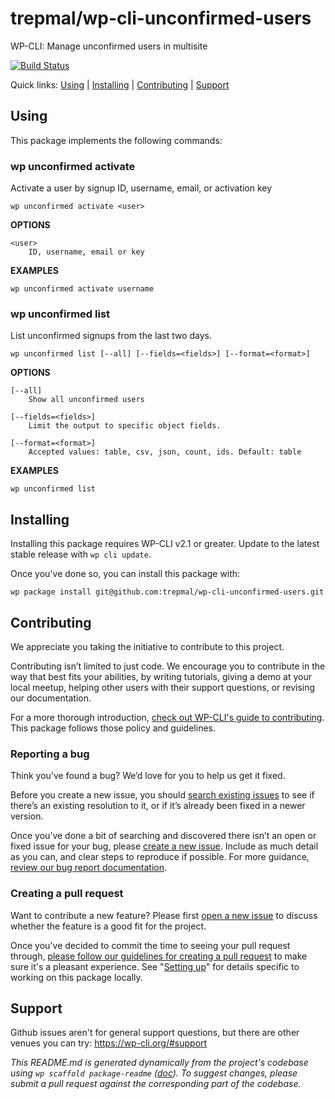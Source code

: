 trepmal/wp-cli-unconfirmed-users
================================

WP-CLI: Manage unconfirmed users in multisite

[![Build Status](https://travis-ci.org/trepmal/wp-cli-unconfirmed-users.svg?branch=master)](https://travis-ci.org/trepmal/wp-cli-unconfirmed-users)

Quick links: [Using](#using) | [Installing](#installing) | [Contributing](#contributing) | [Support](#support)

## Using

This package implements the following commands:

### wp unconfirmed activate

Activate a user by signup ID, username, email, or activation key

~~~
wp unconfirmed activate <user>
~~~

**OPTIONS**

	<user>
		ID, username, email or key

**EXAMPLES**

    wp unconfirmed activate username



### wp unconfirmed list

List unconfirmed signups from the last two days.

~~~
wp unconfirmed list [--all] [--fields=<fields>] [--format=<format>]
~~~

**OPTIONS**

	[--all]
		Show all unconfirmed users

	[--fields=<fields>]
		Limit the output to specific object fields.

	[--format=<format>]
		Accepted values: table, csv, json, count, ids. Default: table

**EXAMPLES**

    wp unconfirmed list

## Installing

Installing this package requires WP-CLI v2.1 or greater. Update to the latest stable release with `wp cli update`.

Once you've done so, you can install this package with:

    wp package install git@github.com:trepmal/wp-cli-unconfirmed-users.git

## Contributing

We appreciate you taking the initiative to contribute to this project.

Contributing isn’t limited to just code. We encourage you to contribute in the way that best fits your abilities, by writing tutorials, giving a demo at your local meetup, helping other users with their support questions, or revising our documentation.

For a more thorough introduction, [check out WP-CLI's guide to contributing](https://make.wordpress.org/cli/handbook/contributing/). This package follows those policy and guidelines.

### Reporting a bug

Think you’ve found a bug? We’d love for you to help us get it fixed.

Before you create a new issue, you should [search existing issues](https://github.com/trepmal/wp-cli-unconfirmed-users/issues?q=label%3Abug%20) to see if there’s an existing resolution to it, or if it’s already been fixed in a newer version.

Once you’ve done a bit of searching and discovered there isn’t an open or fixed issue for your bug, please [create a new issue](https://github.com/trepmal/wp-cli-unconfirmed-users/issues/new). Include as much detail as you can, and clear steps to reproduce if possible. For more guidance, [review our bug report documentation](https://make.wordpress.org/cli/handbook/bug-reports/).

### Creating a pull request

Want to contribute a new feature? Please first [open a new issue](https://github.com/trepmal/wp-cli-unconfirmed-users/issues/new) to discuss whether the feature is a good fit for the project.

Once you've decided to commit the time to seeing your pull request through, [please follow our guidelines for creating a pull request](https://make.wordpress.org/cli/handbook/pull-requests/) to make sure it's a pleasant experience. See "[Setting up](https://make.wordpress.org/cli/handbook/pull-requests/#setting-up)" for details specific to working on this package locally.

## Support

Github issues aren't for general support questions, but there are other venues you can try: https://wp-cli.org/#support


*This README.md is generated dynamically from the project's codebase using `wp scaffold package-readme` ([doc](https://github.com/wp-cli/scaffold-package-command#wp-scaffold-package-readme)). To suggest changes, please submit a pull request against the corresponding part of the codebase.*
